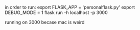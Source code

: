 in order to run:
export FLASK_APP = 'personalflask.py'
export DEBUG_MODE = 1
flask run -h localhost -p 3000

running on 3000 becase mac is weird
